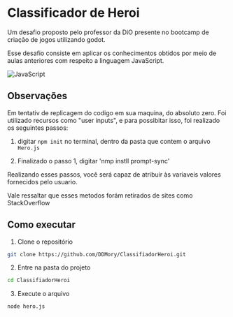# Classificador de Heroi


Um desafio proposto pelo professor da DiO presente no bootcamp
de criação de jogos utilizando godot.

Esse desafio consiste em aplicar os conhecimentos obtidos por
meio de aulas anteriores com respeito a linguagem JavaScript.



![JavaScript](https://img.shields.io/badge/JavaScript-F7DF1E?style=for-the-badge&logo=javascript&logoColor=black)

## Observações

Em tentativ de replicagem do codigo em sua maquina, do absoluto zero.
Foi utilizado recursos como "user inputs", e para possibitar
isso, foi realizado os seguintes passos:

1. digitar `npm init` no terminal, dentro da pasta que contem
o arquivo `Hero.js`

2. Finalizado o passo 1, digitar 'nmp instll prompt-sync'

Realizando esses passos, você será capaz de atribuir às variaveis valores
fornecidos pelo usuario.

Vale ressaltar que esses metodos forám retirados de sites como StackOverflow

## Como executar

1. Clone o repositório
```bash
git clone https://github.com/DDMory/ClassifiadorHeroi.git
```

2. Entre na pasta do projeto
```bash
cd ClassifiadorHeroi
```

3. Execute o arquivo
```bash
node hero.js
```

